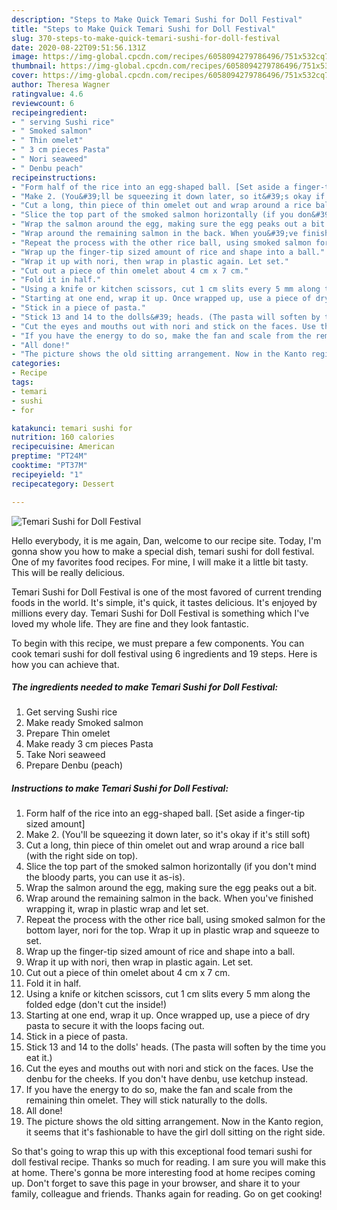 ```yaml
---
description: "Steps to Make Quick Temari Sushi for Doll Festival"
title: "Steps to Make Quick Temari Sushi for Doll Festival"
slug: 370-steps-to-make-quick-temari-sushi-for-doll-festival
date: 2020-08-22T09:51:56.131Z
image: https://img-global.cpcdn.com/recipes/6058094279786496/751x532cq70/temari-sushi-for-doll-festival-recipe-main-photo.jpg
thumbnail: https://img-global.cpcdn.com/recipes/6058094279786496/751x532cq70/temari-sushi-for-doll-festival-recipe-main-photo.jpg
cover: https://img-global.cpcdn.com/recipes/6058094279786496/751x532cq70/temari-sushi-for-doll-festival-recipe-main-photo.jpg
author: Theresa Wagner
ratingvalue: 4.6
reviewcount: 6
recipeingredient:
- " serving Sushi rice"
- " Smoked salmon"
- " Thin omelet"
- " 3 cm pieces Pasta"
- " Nori seaweed"
- " Denbu peach"
recipeinstructions:
- "Form half of the rice into an egg-shaped ball. [Set aside a finger-tip sized amount]"
- "Make 2. (You&#39;ll be squeezing it down later, so it&#39;s okay if it&#39;s still soft)"
- "Cut a long, thin piece of thin omelet out and wrap around a rice ball (with the right side on top)."
- "Slice the top part of the smoked salmon horizontally (if you don&#39;t mind the bloody parts, you can use it as-is)."
- "Wrap the salmon around the egg, making sure the egg peaks out a bit."
- "Wrap around the remaining salmon in the back. When you&#39;ve finished wrapping it, wrap in plastic wrap and let set."
- "Repeat the process with the other rice ball, using smoked salmon for the bottom layer, nori for the top. Wrap it up in plastic wrap and squeeze to set."
- "Wrap up the finger-tip sized amount of rice and shape into a ball."
- "Wrap it up with nori, then wrap in plastic again. Let set."
- "Cut out a piece of thin omelet about 4 cm x 7 cm."
- "Fold it in half."
- "Using a knife or kitchen scissors, cut 1 cm slits every 5 mm along the folded edge (don&#39;t cut the inside!)"
- "Starting at one end, wrap it up. Once wrapped up, use a piece of dry pasta to secure it with the loops facing out."
- "Stick in a piece of pasta."
- "Stick 13 and 14 to the dolls&#39; heads. (The pasta will soften by the time you eat it.)"
- "Cut the eyes and mouths out with nori and stick on the faces. Use the denbu for the cheeks. If you don&#39;t have denbu, use ketchup instead."
- "If you have the energy to do so, make the fan and scale from the remaining thin omelet. They will stick naturally to the dolls."
- "All done!"
- "The picture shows the old sitting arrangement. Now in the Kanto region, it seems that it&#39;s fashionable to have the girl doll sitting on the right side."
categories:
- Recipe
tags:
- temari
- sushi
- for

katakunci: temari sushi for 
nutrition: 160 calories
recipecuisine: American
preptime: "PT24M"
cooktime: "PT37M"
recipeyield: "1"
recipecategory: Dessert

---
```



![Temari Sushi for Doll Festival](https://img-global.cpcdn.com/recipes/6058094279786496/751x532cq70/temari-sushi-for-doll-festival-recipe-main-photo.jpg)

Hello everybody, it is me again, Dan, welcome to our recipe site. Today, I'm gonna show you how to make a special dish, temari sushi for doll festival. One of my favorites food recipes. For mine, I will make it a little bit tasty. This will be really delicious.



Temari Sushi for Doll Festival is one of the most favored of current trending foods in the world. It's simple, it's quick, it tastes delicious. It's enjoyed by millions every day. Temari Sushi for Doll Festival is something which I've loved my whole life. They are fine and they look fantastic.


To begin with this recipe, we must prepare a few components. You can cook temari sushi for doll festival using 6 ingredients and 19 steps. Here is how you can achieve that.

<!--inarticleads1-->

##### The ingredients needed to make Temari Sushi for Doll Festival:

1. Get  serving Sushi rice
1. Make ready  Smoked salmon
1. Prepare  Thin omelet
1. Make ready  3 cm pieces Pasta
1. Take  Nori seaweed
1. Prepare  Denbu (peach)




<!--inarticleads2-->

##### Instructions to make Temari Sushi for Doll Festival:

1. Form half of the rice into an egg-shaped ball. [Set aside a finger-tip sized amount]
1. Make 2. (You&#39;ll be squeezing it down later, so it&#39;s okay if it&#39;s still soft)
1. Cut a long, thin piece of thin omelet out and wrap around a rice ball (with the right side on top).
1. Slice the top part of the smoked salmon horizontally (if you don&#39;t mind the bloody parts, you can use it as-is).
1. Wrap the salmon around the egg, making sure the egg peaks out a bit.
1. Wrap around the remaining salmon in the back. When you&#39;ve finished wrapping it, wrap in plastic wrap and let set.
1. Repeat the process with the other rice ball, using smoked salmon for the bottom layer, nori for the top. Wrap it up in plastic wrap and squeeze to set.
1. Wrap up the finger-tip sized amount of rice and shape into a ball.
1. Wrap it up with nori, then wrap in plastic again. Let set.
1. Cut out a piece of thin omelet about 4 cm x 7 cm.
1. Fold it in half.
1. Using a knife or kitchen scissors, cut 1 cm slits every 5 mm along the folded edge (don&#39;t cut the inside!)
1. Starting at one end, wrap it up. Once wrapped up, use a piece of dry pasta to secure it with the loops facing out.
1. Stick in a piece of pasta.
1. Stick 13 and 14 to the dolls&#39; heads. (The pasta will soften by the time you eat it.)
1. Cut the eyes and mouths out with nori and stick on the faces. Use the denbu for the cheeks. If you don&#39;t have denbu, use ketchup instead.
1. If you have the energy to do so, make the fan and scale from the remaining thin omelet. They will stick naturally to the dolls.
1. All done!
1. The picture shows the old sitting arrangement. Now in the Kanto region, it seems that it&#39;s fashionable to have the girl doll sitting on the right side.




So that's going to wrap this up with this exceptional food temari sushi for doll festival recipe. Thanks so much for reading. I am sure you will make this at home. There's gonna be more interesting food at home recipes coming up. Don't forget to save this page in your browser, and share it to your family, colleague and friends. Thanks again for reading. Go on get cooking!
